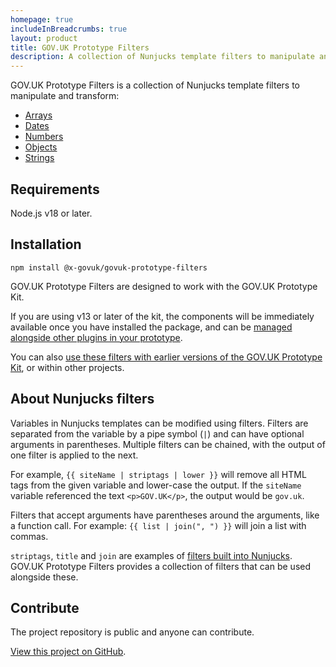 ```yaml
---
homepage: true
includeInBreadcrumbs: true
layout: product
title: GOV.UK Prototype Filters
description: A collection of Nunjucks template filters to manipulate and transform data used in prototypes.
---
```


GOV.UK Prototype Filters is a collection of Nunjucks template filters to manipulate and transform:

* [Arrays](array)
* [Dates](date)
* [Numbers](number)
* [Objects](object)
* [Strings](string)

## Requirements

Node.js v18 or later.

## Installation

```shell
npm install @x-govuk/govuk-prototype-filters
```

GOV.UK Prototype Filters are designed to work with the GOV.UK Prototype Kit.

If you are using v13 or later of the kit, the components will be immediately available once you have installed the package, and can be [managed alongside other plugins in your prototype](https://prototype-kit.service.gov.uk/docs/install-and-use-plugins).

You can also [use these filters with earlier versions of the GOV.UK Prototype Kit](https://github.com/x-govuk/govuk-prototype-filters#advanced-usage), or within other projects.

## About Nunjucks filters

Variables in Nunjucks templates can be modified using filters. Filters are separated from the variable by a pipe symbol (`|`) and can have optional arguments in parentheses. Multiple filters can be chained, with the output of one filter is applied to the next.

For example, `{{ siteName | striptags | lower }}` will remove all HTML tags from the given variable and lower-case the output. If the `siteName` variable referenced the text `<p>GOV.UK</p>`, the output would be `gov.uk`.

Filters that accept arguments have parentheses around the arguments, like a function call. For example: `{{ list | join(", ") }}` will join a list with commas.

`striptags`, `title` and `join` are examples of [filters built into Nunjucks](https://mozilla.github.io/nunjucks/templating.html#builtin-filters). GOV.UK Prototype Filters provides a collection of filters that can be used alongside these.

## Contribute

The project repository is public and anyone can contribute.

[View this project on GitHub](https://github.com/x-govuk/govuk-prototype-filters).
